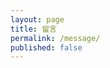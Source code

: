 ```yaml
---
layout: page
title: 留言
permalink: /message/
published: false
---
```


<link rel="stylesheet" href="/assets/css/style.css">

<script src="https://utteranc.es/client.js"
        repo="kfxiaoxia/kfxiaoxia.github.io"
        issue-term="pathname"
        label="kfxiaoxia.com"
        theme="github-light"
        crossorigin="anonymous"
        async>
</script>

